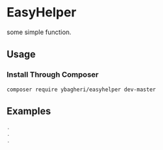 # EasyHelper
some simple function.
## Usage

### Install Through Composer
```
composer require ybagheri/easyhelper dev-master
```

## Examples
```php
.
.
.
```
